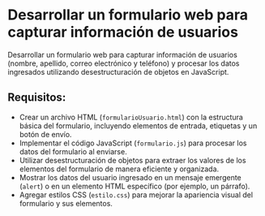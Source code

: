 # Desarrollar un formulario web para capturar información de usuarios

Desarrollar un formulario web para capturar información de usuarios (nombre, apellido, correo electrónico y teléfono) y procesar los datos ingresados utilizando desestructuración de objetos en JavaScript.

## Requisitos:

- Crear un archivo HTML (`formularioUsuario.html`) con la estructura básica del formulario, incluyendo elementos de entrada, etiquetas y un botón de envío.
- Implementar el código JavaScript (`formulario.js`) para procesar los datos del formulario al enviarse.
- Utilizar desestructuración de objetos para extraer los valores de los elementos del formulario de manera eficiente y organizada.
- Mostrar los datos del usuario ingresado en un mensaje emergente (`alert`) o en un elemento HTML específico (por ejemplo, un párrafo).
- Agregar estilos CSS (`estilo.css`) para mejorar la apariencia visual del formulario y sus elementos.
